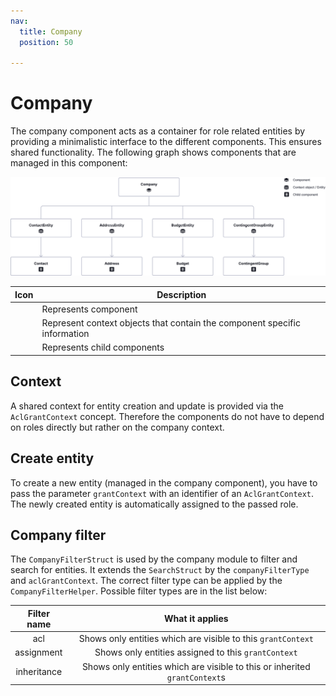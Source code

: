 ```yaml
---
nav:
  title: Company
  position: 50

---
```


# Company

The company component acts as a container for role related entities by providing a minimalistic interface to the different components. This ensures shared functionality. The following graph shows components that are managed in this component:

![image](../../../../../assets/b2bSuite-storefront-companyComponents.svg)

| Icon                                      |Description|
|---------------------------------------------|------------|
| <SwagIcon icon="layer-group" type="solid" /> | Represents component |
| <SwagIcon icon="database" type="solid" /> | Represent context objects that contain the component specific information |
| <SwagIcon icon="bars-square" type="solid" /> | Represents child components |

## Context

A shared context for entity creation and update is provided via the `AclGrantContext` concept. Therefore the components do not have to depend on roles directly but rather on the company context.

## Create entity

To create a new entity (managed in the company component), you have to pass the parameter `grantContext` with an identifier of an `AclGrantContext`. The newly created entity is automatically assigned to the passed role.

## Company filter

The `CompanyFilterStruct` is used by the company module to filter and search for entities. It extends the `SearchStruct` by the `companyFilterType` and `aclGrantContext`. The correct filter type can be applied by the `CompanyFilterHelper`. Possible filter types are in the list below:

| Filter name   |                        What it applies                         |
|:---------------:|:--------------------------------------------------------------:|
| acl           |  Shows only entities which are visible to this `grantContext`  |
| assignment    |      Shows only entities assigned to this `grantContext`       |
| inheritance   | Shows only entities which are visible to this or inherited `grantContext`s                          |
